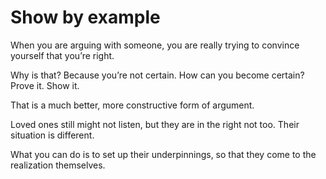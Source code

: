 # Show by example


When you are arguing with someone, you are really trying to convince yourself
that you’re right.

Why is that? Because you’re not certain. How can you become certain? Prove it.
Show it.

That is a much better, more constructive form of argument.

Loved ones still might not listen, but they are in the right not too. Their
situation is different.

What you can do is to set up their underpinnings, so that they come to the
realization themselves.

